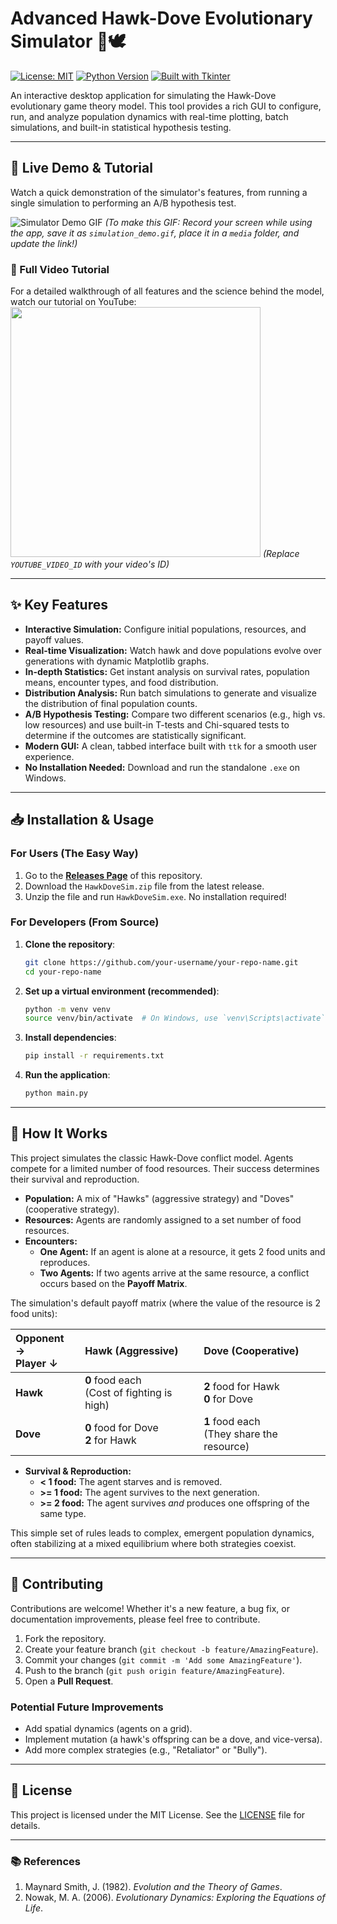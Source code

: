 # Advanced Hawk-Dove Evolutionary Simulator 🦅🕊️

[![License: MIT](https://img.shields.io/badge/License-MIT-blue.svg)](https://opensource.org/licenses/MIT)
[![Python Version](https://img.shields.io/badge/python-3.8+-brightgreen.svg)](https://www.python.org/)
[![Built with Tkinter](https://img.shields.io/badge/Built%20with-Tkinter-red.svg)](https://docs.python.org/3/library/tkinter.html)

An interactive desktop application for simulating the Hawk-Dove evolutionary game theory model. This tool provides a rich GUI to configure, run, and analyze population dynamics with real-time plotting, batch simulations, and built-in statistical hypothesis testing.

---

## 🚀 Live Demo & Tutorial

Watch a quick demonstration of the simulator's features, from running a single simulation to performing an A/B hypothesis test.

![Simulator Demo GIF](https://github.com/your-username/your-repo-name/blob/main/media/simulation_demo.gif)
*(To make this GIF: Record your screen while using the app, save it as `simulation_demo.gif`, place it in a `media` folder, and update the link!)*

### 🎥 Full Video Tutorial
For a detailed walkthrough of all features and the science behind the model, watch our tutorial on YouTube:
[<img src="https://img.youtube.com/vi/YOUTUBE_VIDEO_ID/hqdefault.jpg" width="400">](https://www.youtube.com/watch?v=YOUTUBE_VIDEO_ID)
*(Replace `YOUTUBE_VIDEO_ID` with your video's ID)*

---

## ✨ Key Features

*   **Interactive Simulation:** Configure initial populations, resources, and payoff values.
*   **Real-time Visualization:** Watch hawk and dove populations evolve over generations with dynamic Matplotlib graphs.
*   **In-depth Statistics:** Get instant analysis on survival rates, population means, encounter types, and food distribution.
*   **Distribution Analysis:** Run batch simulations to generate and visualize the distribution of final population counts.
*   **A/B Hypothesis Testing:** Compare two different scenarios (e.g., high vs. low resources) and use built-in T-tests and Chi-squared tests to determine if the outcomes are statistically significant.
*   **Modern GUI:** A clean, tabbed interface built with `ttk` for a smooth user experience.
*   **No Installation Needed:** Download and run the standalone `.exe` on Windows.

---

## 📥 Installation & Usage

### For Users (The Easy Way)
1.  Go to the [**Releases Page**](https://github.com/your-username/your-repo-name/releases) of this repository.
2.  Download the `HawkDoveSim.zip` file from the latest release.
3.  Unzip the file and run `HawkDoveSim.exe`. No installation required!

### For Developers (From Source)
1.  **Clone the repository**:
    ```bash
    git clone https://github.com/your-username/your-repo-name.git
    cd your-repo-name
    ```

2.  **Set up a virtual environment (recommended)**:
    ```bash
    python -m venv venv
    source venv/bin/activate  # On Windows, use `venv\Scripts\activate`
    ```

3.  **Install dependencies**:
    ```bash
    pip install -r requirements.txt
    ```

4.  **Run the application**:
    ```bash
    python main.py
    ```
---

## 🔬 How It Works

This project simulates the classic Hawk-Dove conflict model. Agents compete for a limited number of food resources. Their success determines their survival and reproduction.

*   **Population:** A mix of "Hawks" (aggressive strategy) and "Doves" (cooperative strategy).
*   **Resources:** Agents are randomly assigned to a set number of food resources.
*   **Encounters:**
    *   **One Agent:** If an agent is alone at a resource, it gets 2 food units and reproduces.
    *   **Two Agents:** If two agents arrive at the same resource, a conflict occurs based on the **Payoff Matrix**.

The simulation's default payoff matrix (where the value of the resource is 2 food units):

| Opponent → <br> Player ↓ | Hawk (Aggressive) | Dove (Cooperative) |
| :--- | :--- | :--- |
| **Hawk** | **0** food each <br> (Cost of fighting is high) | **2** food for Hawk <br> **0** for Dove |
| **Dove** | **0** food for Dove <br> **2** for Hawk | **1** food each <br> (They share the resource) |

*   **Survival & Reproduction:**
    *   **< 1 food:** The agent starves and is removed.
    *   **>= 1 food:** The agent survives to the next generation.
    *   **>= 2 food:** The agent survives *and* produces one offspring of the same type.

This simple set of rules leads to complex, emergent population dynamics, often stabilizing at a mixed equilibrium where both strategies coexist.

<!-- Updated the prerequisites list -->
---

## 🤝 Contributing

Contributions are welcome! Whether it's a new feature, a bug fix, or documentation improvements, please feel free to contribute.

1.  Fork the repository.
2.  Create your feature branch (`git checkout -b feature/AmazingFeature`).
3.  Commit your changes (`git commit -m 'Add some AmazingFeature'`).
4.  Push to the branch (`git push origin feature/AmazingFeature`).
5.  Open a **Pull Request**.

### Potential Future Improvements
*   Add spatial dynamics (agents on a grid).
*   Implement mutation (a hawk's offspring can be a dove, and vice-versa).
*   Add more complex strategies (e.g., "Retaliator" or "Bully").

---

## 📜 License

This project is licensed under the MIT License. See the [LICENSE](LICENSE) file for details.

---

### 📚 References
1.  Maynard Smith, J. (1982). *Evolution and the Theory of Games*.
2.  Nowak, M. A. (2006). *Evolutionary Dynamics: Exploring the Equations of Life*.
<!-- Simulated change for commit history -->
